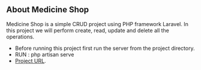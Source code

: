 ## About Medicine Shop

Medicine Shop is a simple CRUD project using PHP framework Laravel. In this project we will perform create, read, update and delete all the operations. 

- Before running this project first run the server from the project directory.
- RUN : php artisan serve
- [Project URL](http://localhost:8000/medicine).